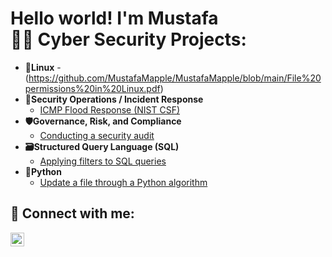 <h1>Hello world! I'm Mustafa <br/><a 

 <h2>👨‍💻 Cyber Security Projects:</h2>

- <b>🐧Linux</b>
  -(https://github.com/MustafaMapple/MustafaMapple/blob/main/File%20permissions%20in%20Linux.pdf)
- <b>🚨Security Operations / Incident Response</b>
  - [ICMP Flood Response (NIST CSF)](https://github.com/MustafaMapple/MustafaMapple/tree/main/ICMP%20Flood%20Response%20(NIST%20CSF))
- <b>🛡Governance, Risk, and Compliance</b>
  - [Conducting a security audit](https://github.com/MustafaMapple/MustafaMapple/tree/main/Conducting%20a%20security%20audit)
- <b>🗃Structured Query Language (SQL)</b>
  - [Applying filters to SQL queries](https://github.com/MustafaMapple/MustafaMapple/blob/main/_Apply%20filters%20to%20SQL%20queries.pdf)
- <b>🐍Python</b>
  - [Update a file through a Python algorithm](https://github.com/MustafaMapple/MustafaMapple/blob/main/Algorithm%20for%20file%20updates%20in%20Python.pdf)



<h2> 🤳 Connect with me:</h2>

[<img align="left" alt="JoshMadakor | LinkedIn" width="22px" src="https://cdn.jsdelivr.net/npm/simple-icons@v3/icons/linkedin.svg" />][linkedin]


[linkedin]: https://www.linkedin.com/in/mustafaman/

<!--
**joshmadakor1/joshmadakor1** is a ✨ _special_ ✨ repository because its `README.md` (this file) appears on your GitHub profile.

Here are some ideas to get you started:

- 🔭 I’m currently working on ...
- 🌱 I’m currently learning ...
- 👯 I’m looking to collaborate on ...
- 🤔 I’m looking for help with ...
- 💬 Ask me about ...
- 📫 How to reach me: ...
- 😄 Pronouns: ...
- ⚡ Fun fact: ...
-->
